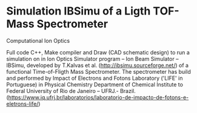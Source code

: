 # Simulation IBSimu of a Ligth TOF-Mass Spectrometer 
Computational Ion Optics

Full code C++, Make compiler and Draw (CAD schematic design) to run a simulation on in Ion Optics Simulator program – Ion Beam Simulator – IBSimu, developed by T.Kalvas et al. (http://ibsimu.sourceforge.net/) of a functional Time-of-Fligth Mass Spectrometer.
The spectrometer has build and performed by Impact of Electrons and Fotons Laboratory ('LIFE' in Portuguese) in Physical Chemistry Department of Chemical Institute to Federal University of Rio de Janeiro – UFRJ.- Brazil.
(https://www.iq.ufrj.br/laboratorios/laboratorio-de-impacto-de-fotons-e-eletrons-life/)
